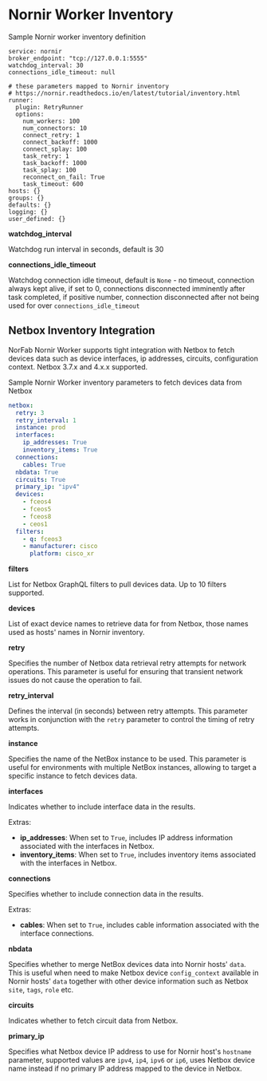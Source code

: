 # Nornir Worker Inventory

Sample Nornir worker inventory definition

```
service: nornir
broker_endpoint: "tcp://127.0.0.1:5555"
watchdog_interval: 30
connections_idle_timeout: null

# these parameters mapped to Nornir inventory
# https://nornir.readthedocs.io/en/latest/tutorial/inventory.html
runner:
  plugin: RetryRunner
  options: 
    num_workers: 100
    num_connectors: 10
    connect_retry: 1
    connect_backoff: 1000
    connect_splay: 100
    task_retry: 1
    task_backoff: 1000
    task_splay: 100
    reconnect_on_fail: True
    task_timeout: 600
hosts: {}
groups: {}
defaults: {}
logging: {}
user_defined: {}
```

**watchdog_interval**

Watchdog run interval in seconds, default is 30

**connections_idle_timeout**

Watchdog connection idle timeout, default is ``None`` - no timeout, connection always kept alive, if set to 0, connections disconnected imminently after task completed, if positive number, connection disconnected after not being used for over ``connections_idle_timeout``

## Netbox Inventory Integration

NorFab Nornir Worker supports tight integration with Netbox to fetch devices data such as device interfaces, ip addresses, circuits, configuration context. Netbox 3.7.x and 4.x.x supported. 

Sample Nornir Worker inventory parameters to fetch devices data from Netbox

``` yaml
netbox:
  retry: 3
  retry_interval: 1
  instance: prod
  interfaces:
    ip_addresses: True
    inventory_items: True
  connections:
    cables: True
  nbdata: True
  circuits: True
  primary_ip: "ipv4"
  devices:
    - fceos4
    - fceos5
    - fceos8
    - ceos1
  filters: 
    - q: fceos3
    - manufacturer: cisco
      platform: cisco_xr
```

**filters**

List for Netbox GraphQL filters to pull devices data. Up to 10 filters supported.

**devices**

List of exact device names to retrieve data for from Netbox, those names used as hosts' names in Nornir inventory.

**retry**

Specifies the number of Netbox data retrieval retry attempts for network operations. This parameter is useful for ensuring that transient network issues do not cause the operation to fail. 

**retry_interval**

Defines the interval (in seconds) between retry attempts. This parameter works in conjunction with the `retry` parameter to control the timing of retry attempts. 

**instance**

Specifies the name of the NetBox instance to be used. This parameter is useful for environments with multiple NetBox instances, allowing to target a specific instance to fetch devices data.

**interfaces**

Indicates whether to include interface data in the results.

Extras:

- **ip_addresses**: When set to `True`, includes IP address information associated with the interfaces in Netbox. 
- **inventory_items**: When set to `True`, includes inventory items associated with the interfaces in Netbox. 

**connections**

Specifies whether to include connection data in the results. 

Extras:

- **cables**: When set to `True`, includes cable information associated with the interface connections. 

**nbdata**

Specifies whether to merge NetBox devices data into Nornir hosts' `data`. This is useful when need to make Netbox device `config_context` available in Nornir hosts' `data` together with other device information such as Netbox `site`, `tags`, `role` etc.

**circuits**

Indicates whether to fetch circuit data from Netbox.

**primary_ip**

Specifies what Netbox device IP address to use for Nornir host's `hostname` parameter, supported values are `ipv4`, `ip4`, `ipv6` or `ip6`, uses Netbox device name instead if no primary IP address mapped to the device in Netbox.